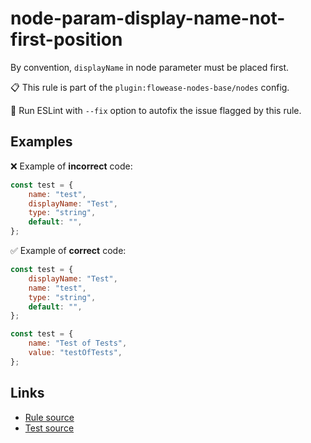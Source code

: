 [//]: # "File generated from a template. Do not edit this file directly."

# node-param-display-name-not-first-position

By convention, `displayName` in node parameter must be placed first.

📋 This rule is part of the `plugin:flowease-nodes-base/nodes` config.

🔧 Run ESLint with `--fix` option to autofix the issue flagged by this rule.

## Examples

❌ Example of **incorrect** code:

```js
const test = {
	name: "test",
	displayName: "Test",
	type: "string",
	default: "",
};
```

✅ Example of **correct** code:

```js
const test = {
	displayName: "Test",
	name: "test",
	type: "string",
	default: "",
};

const test = {
	name: "Test of Tests",
	value: "testOfTests",
};
```

## Links

- [Rule source](../../lib/rules/node-param-display-name-not-first-position.ts)
- [Test source](../../tests/node-param-display-name-not-first-position.test.ts)
